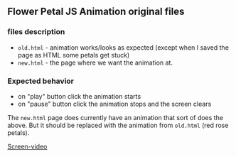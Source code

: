 ## Flower Petal JS Animation original files

### files description

* `old.html` - animation works/looks as expected (except when I saved the page as HTML some petals get stuck)
* `new.html` - the page where we want the animation at.

### Expected behavior

* on "play" button click the animation starts
* on "pause" button click the animation stops and the screen clears

The `new.html` page does currently have an animation that sort of does the above. But it should be replaced with the animation from `old.html` (red rose petals).

[Screen-video](https://youtu.be/mPMqKaXfD8Y)